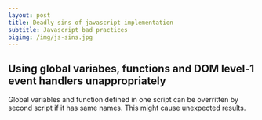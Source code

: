 ```yaml
---
layout: post
title: Deadly sins of javascript implementation
subtitle: Javascript bad practices
bigimg: /img/js-sins.jpg
---
```


## Using global variabes, functions and DOM level-1 event handlers unappropriately
Global variables and function defined in one script can be overritten by second script if it has same names.
This might cause unexpected results.
